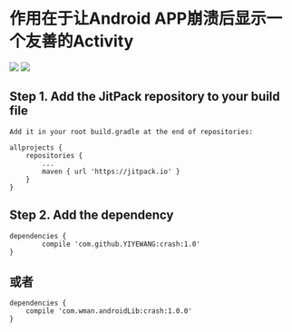 # 作用在于让Android APP崩溃后显示一个友善的Activity 

[![](https://jitpack.io/v/YIYEWANG/crash.svg)](https://jitpack.io/#YIYEWANG/crash)
[![](https://img.shields.io/badge/Go%20to-CSDN-brightgreen.svg)](http://blog.csdn.net/w627947015)


## Step 1. Add the JitPack repository to your build file
	Add it in your root build.gradle at the end of repositories:

	allprojects {
		repositories {
			...
			maven { url 'https://jitpack.io' }
		}
	}


## Step 2. Add the dependency

	dependencies {
	        compile 'com.github.YIYEWANG:crash:1.0'
	}
	
## 或者 

	dependencies {
		compile 'com.wman.androidLib:crash:1.0.0'
	}
